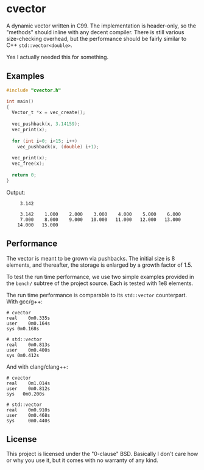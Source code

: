 # cvector

A dynamic vector written in C99.  The implementation is header-only, so the "methods" should inline with any decent compiler.  There is still various size-checking overhead, but the performance should be fairly similar to C++ `std::vector<double>`.

Yes I actually needed this for something.



## Examples

```c
#include "cvector.h"

int main()
{
  Vector_t *x = vec_create();
  
  vec_pushback(x, 3.14159);
  vec_print(x);
  
  for (int i=0; i<15; i++)
    vec_pushback(x, (double) i+1);
  
  vec_print(x);
  vec_free(x);
  
  return 0;
}
```

Output:

```
     3.142 

     3.142    1.000    2.000    3.000    4.000    5.000    6.000 
     7.000    8.000    9.000   10.000   11.000   12.000   13.000 
    14.000   15.000 
```



## Performance

The vector is meant to be grown via pushbacks.  The initial size is 8 elements, and thereafter, the storage is enlarged by a growth factor of 1.5.

To test the run time performance, we use two simple examples provided in the `bench/` subtree of the project source.  Each is tested with 1e8 elements.

The run time performance is comparable to its `std::vector` counterpart.  With gcc/g++:

```
# cvector
real	0m0.335s
user	0m0.164s
sys	0m0.168s

# std::vector
real	0m0.813s
user	0m0.400s
sys	0m0.412s
```


And with clang/clang++:

```
# cvector
real	0m1.014s
user	0m0.812s
sys	  0m0.200s

# std::vector
real	0m0.910s
user	0m0.468s
sys 	0m0.440s
```



## License

This project is licensed under the "0-clause" BSD.  Basically I don't care how or why you use it, but it comes with no warranty of any kind.
